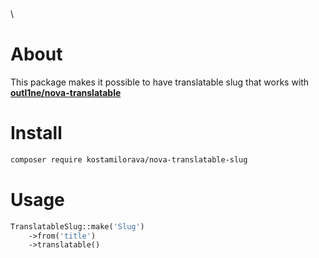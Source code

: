 
\
\

# About

This package makes it possible to have translatable slug that works with [**outl1ne/nova-translatable**](https://github.com/outl1ne/nova-translatable)

# Install
```sh
composer require kostamilorava/nova-translatable-slug
```

# Usage
```php
TranslatableSlug::make('Slug')
    ->from('title')
    ->translatable()
```

